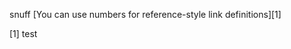 snuff
[You can use numbers for reference-style link definitions][1]






























































[1]
test
